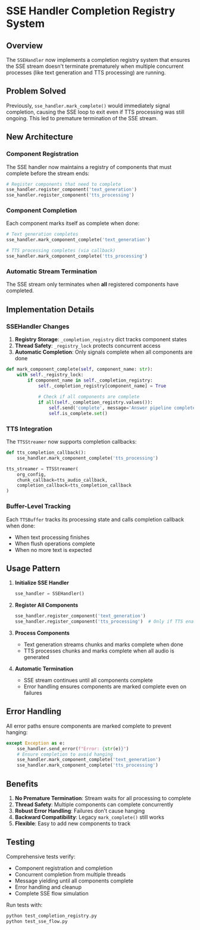 # SSE Handler Completion Registry System

## Overview

The `SSEHandler` now implements a completion registry system that ensures the SSE stream doesn't terminate prematurely when multiple concurrent processes (like text generation and TTS processing) are running.

## Problem Solved

Previously, `sse_handler.mark_complete()` would immediately signal completion, causing the SSE loop to exit even if TTS processing was still ongoing. This led to premature termination of the SSE stream.

## New Architecture

### Component Registration

The SSE handler now maintains a registry of components that must complete before the stream ends:

```python
# Register components that need to complete
sse_handler.register_component('text_generation')
sse_handler.register_component('tts_processing')
```

### Component Completion

Each component marks itself as complete when done:

```python
# Text generation completes
sse_handler.mark_component_complete('text_generation')

# TTS processing completes (via callback)
sse_handler.mark_component_complete('tts_processing')
```

### Automatic Stream Termination

The SSE stream only terminates when **all** registered components have completed.

## Implementation Details

### SSEHandler Changes

1. **Registry Storage**: `_completion_registry` dict tracks component states
2. **Thread Safety**: `_registry_lock` protects concurrent access
3. **Automatic Completion**: Only signals complete when all components are done

```python
def mark_component_complete(self, component_name: str):
    with self._registry_lock:
        if component_name in self._completion_registry:
            self._completion_registry[component_name] = True
            
            # Check if all components are complete
            if all(self._completion_registry.values()):
                self.send('complete', message='Answer pipeline completed successfully')
                self.is_complete.set()
```

### TTS Integration

The `TTSStreamer` now supports completion callbacks:

```python
def tts_completion_callback():
    sse_handler.mark_component_complete('tts_processing')

tts_streamer = TTSStreamer(
    org_config, 
    chunk_callback=tts_audio_callback,
    completion_callback=tts_completion_callback
)
```

### Buffer-Level Tracking

Each `TTSBuffer` tracks its processing state and calls completion callback when done:

- When text processing finishes
- When flush operations complete
- When no more text is expected

## Usage Pattern

1. **Initialize SSE Handler**
   ```python
   sse_handler = SSEHandler()
   ```

2. **Register All Components**
   ```python
   sse_handler.register_component('text_generation')
   sse_handler.register_component('tts_processing')  # Only if TTS enabled
   ```

3. **Process Components**
   - Text generation streams chunks and marks complete when done
   - TTS processes chunks and marks complete when all audio is generated

4. **Automatic Termination**
   - SSE stream continues until all components complete
   - Error handling ensures components are marked complete even on failures

## Error Handling

All error paths ensure components are marked complete to prevent hanging:

```python
except Exception as e:
    sse_handler.send_error(f"Error: {str(e)}")
    # Ensure completion to avoid hanging
    sse_handler.mark_component_complete('text_generation')
    sse_handler.mark_component_complete('tts_processing')
```

## Benefits

1. **No Premature Termination**: Stream waits for all processing to complete
2. **Thread Safety**: Multiple components can complete concurrently
3. **Robust Error Handling**: Failures don't cause hanging
4. **Backward Compatibility**: Legacy `mark_complete()` still works
5. **Flexible**: Easy to add new components to track

## Testing

Comprehensive tests verify:
- Component registration and completion
- Concurrent completion from multiple threads
- Message yielding until all components complete
- Error handling and cleanup
- Complete SSE flow simulation

Run tests with:
```bash
python test_completion_registry.py
python test_sse_flow.py
```
